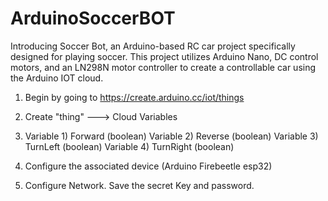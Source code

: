 # ArduinoSoccerBOT
Introducing Soccer Bot, an Arduino-based RC car project specifically designed for playing soccer. This project utilizes Arduino Nano, DC control motors, and an LN298N motor controller to create a controllable car using the Arduino IOT cloud.


1. Begin by going to https://create.arduino.cc/iot/things
2. Create "thing" ---> Cloud Variables
3. Variable 1) Forward (boolean)
   Variable 2) Reverse (boolean)
   Variable 3) TurnLeft (boolean)
   Variable 4) TurnRight (boolean)

4. Configure the associated device (Arduino Firebeetle esp32)
5. Configure Network. Save the secret Key and password.

   
